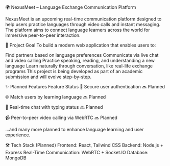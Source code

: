 🌍 NexusMeet – Language Exchange Communication Platform

NexusMeet is an upcoming real-time communication platform designed to help users practice languages through video calls and instant messaging. The platform aims to connect language learners across the world for immersive peer-to-peer interaction.

🎯 Project Goal
To build a modern web application that enables users to:

Find partners based on language preferences
Communicate via live chat and video calling
Practice speaking, reading, and understanding a new language
Learn naturally through conversation, like real-life exchange programs
This project is being developed as part of an academic submission and will evolve step-by-step.

✨ Planned Features
Feature	Status
🔐 Secure user authentication	🔜 Planned

🌐 Match users by learning language	🔜 Planned

💬 Real-time chat with typing status	🔜 Planned

📹 Peer-to-peer video calling via WebRTC	🔜 Planned

...and many more planned to enhance language learning and user experience.	

🛠 Tech Stack (Planned)
Frontend: React, Tailwind CSS
Backend: Node.js + Express
Real-Time Communication: WebRTC + Socket.IO
Database: MongoDB
